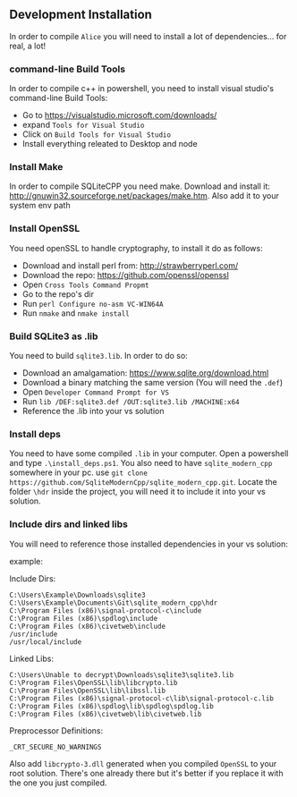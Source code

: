 ## Development Installation

In order to compile `Alice` you will need to install a lot of dependencies... for real, a lot!

### command-line Build Tools

In order to compile c++ in powershell, you need to install visual studio's command-line Build Tools:

- Go to https://visualstudio.microsoft.com/downloads/
- expand `Tools for Visual Studio`
- Click on `Build Tools for Visual Studio`
- Install everything releated to Desktop and node

### Install Make

In order to compile SQLiteCPP you need make. Download and install it: http://gnuwin32.sourceforge.net/packages/make.htm. Also add it to your system env path

### Install OpenSSL

You need openSSL to handle cryptography, to install it do as follows:

- Download and install perl from: http://strawberryperl.com/ 
- Download the repo: https://github.com/openssl/openssl
- Open `Cross Tools Command Propmt`
- Go to the repo's dir
- Run `perl Configure no-asm VC-WIN64A`
- Run `nmake` and `nmake install`

### Build SQLite3 as .lib

You need to build `sqlite3.lib`. In order to do so:

- Download an amalgamation: https://www.sqlite.org/download.html
- Download a binary matching the same version (You will need the `.def`) 
- Open `Developer Command Prompt for VS`
- Run `lib /DEF:sqlite3.def /OUT:sqlite3.lib /MACHINE:x64`
- Reference the .lib into your vs solution

### Install deps

You need to have some compiled `.lib` in your computer. Open a powershell and type `.\install_deps.ps1`.
You also need to have `sqlite_modern_cpp` somewhere in your pc. use `git clone https://github.com/SqliteModernCpp/sqlite_modern_cpp.git`. Locate the folder `\hdr` inside the project, you will need it to include it into your vs solution.

### Include dirs and linked libs

You will need to reference those installed dependencies in your vs solution:

example:

Include Dirs:
```
C:\Users\Example\Downloads\sqlite3
C:\Users\Example\Documents\Git\sqlite_modern_cpp\hdr
C:\Program Files (x86)\signal-protocol-c\include
C:\Program Files (x86)\spdlog\include
C:\Program Files (x86)\civetweb\include
/usr/include
/usr/local/include
```

Linked Libs:
```
C:\Users\Unable to decrypt\Downloads\sqlite3\sqlite3.lib
C:\Program Files\OpenSSL\lib\libcrypto.lib
C:\Program Files\OpenSSL\lib\libssl.lib
C:\Program Files (x86)\signal-protocol-c\lib\signal-protocol-c.lib
C:\Program Files (x86)\spdlog\lib\spdlog\spdlog.lib
C:\Program Files (x86)\civetweb\lib\civetweb.lib
```

Preprocessor Definitions: 
```
_CRT_SECURE_NO_WARNINGS
```

Also add `libcrypto-3.dll` generated when you compiled `OpenSSL` to your root solution. There's one already there but it's better if you replace it with the one you just compiled.